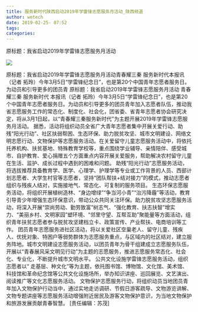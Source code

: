 ```yaml
---
title: 服务新时代陕西启动2019年学雷锋志愿服务月活动_陕西频道
author: wetech
date: 2019-02-25- 07:52
tags: 
categories: 
---
```

原标题：我省启动2019年学雷锋志愿服务月活动
<!-- more -->
                
<img align="center" border="0" src="http://p2.ifengimg.com/a/2016/0810/204c433878d5cf9size1_w16_h16.png" />
                
            
原标题：我省启动2019年学雷锋志愿服务月活动青春耀三秦 服务新时代本报讯（记者 拓玲）今年3月5日“学雷锋纪念日”，也是第20个中国青年志愿者服务日。为动员和引导更多的团员青
原标题：我省启动2019年学雷锋志愿服务月活动
青春耀三秦 服务新时代
本报讯（记者 拓玲）今年3月5日“学雷锋纪念日”，也是第20个中国青年志愿者服务日。为动员和引导更多的团员青年加入志愿者队伍，推动我省志愿服务工作的常态化、制度化、社会化，团省委、省青年志愿者协会研究决定，将从3月1日起，以“青春耀三秦服务新时代”为主题开展2019年学雷锋志愿服务月活动。
据悉，活动将组织动员全省广大青年志愿者集中开展关爱行动、助残“阳光行动”、社区扶弱帮困、生态环保、助力脱贫攻坚、城市文明建设、网络文明志愿行动、文物保护等志愿服务活动。在关爱留守儿童志愿服务活动中，将依托托养机构、扶贫基地、特殊教育学校等，重点围绕学业辅导、亲情陪伴、感受城市、自护教育、爱心捐赠五个方面重点内容开展关爱服务，帮助解决农村留守儿童在生活、监护、成长过程中遇到的困难和问题。
助残“阳光行动”志愿服务活动，将选拔推荐具备教育学、医学、心理学、护理学等专业或工作背景的人员、西部计划志愿者、大学生村官等志愿者，坚持“团队帮扶+结对接力”的模式，推动志愿者组织与残疾人结对，实施接地气、常态化、可复制的服务项目。
生态环保志愿服务活动，将组织开展植树造林、“身边增绿”“争当河小青”“治污降霾”等活动，教育引导青少年增强生态环保意识，带动公众共同关注环保。助力脱贫攻坚志愿服务活动，将深入开展“崇尚劳动、勤劳致富”树志气、“强化教育、扶志扶智”增实力、“美丽乡村、文明家园”塑环境、“邻里守望、互帮互助”聚能量等方面活动，组织青年扶贫志愿者参与脱贫攻坚建档立卡、政策宣传、产业帮扶、电商培训等工作。
团员青年志愿服务进社区活动，将以关爱社区空巢老人、留守儿童、残疾人、优抚对象、特困户等弱势群体为志愿服务重点，与区域内的社区结对，建立服务阵地。城市文明建设志愿服务活动，以团员青年为骨干组建成立志愿服务队伍，开展以“青春展风采文明见行动”为主题的志愿服务，推进志愿服务常态化、社会化、专业化，不断提升城市文明水平。
公共文化设施学雷锋志愿服务活动，组织志愿者以“ 走基层、种文化”等为主题，依托图书馆、博物馆、文化馆、美术馆、科技馆和革命纪念馆等公共文化设施场所，举办知识讲座、巡回展览、文艺演出、阅读推广等文化志愿服务活动。
文物保护志愿服务行动，将组织动员当地团员青年加入文物保护行动当中，通过实地走访调研、节假日游客疏导、文物游览讲解、文物专题讲座等志愿服务活动增强附近居民及游客文物保护意识，为当地文物保护和旅游发展贡献青春智慧。
[责任编辑：苏茂]
            
